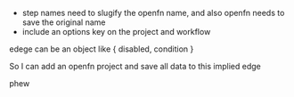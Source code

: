 - step names need to slugify the openfn name, and also openfn needs to save the original name
- include an options key on the project and workflow

edege can be an object like
{
disabled,
condition
}

So I can add an openfn project and save all data to this implied edge

phew
